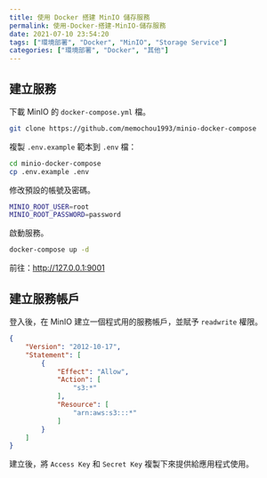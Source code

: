 ```yaml
---
title: 使用 Docker 搭建 MinIO 儲存服務
permalink: 使用-Docker-搭建-MinIO-儲存服務
date: 2021-07-10 23:54:20
tags: ["環境部署", "Docker", "MinIO", "Storage Service"]
categories: ["環境部署", "Docker", "其他"]
---
```


## 建立服務

下載 MinIO 的 `docker-compose.yml` 檔。

```BASH
git clone https://github.com/memochou1993/minio-docker-compose
```

複製 `.env.example` 範本到 `.env` 檔：

```BASH
cd minio-docker-compose
cp .env.example .env
```

修改預設的帳號及密碼。

```BASH
MINIO_ROOT_USER=root
MINIO_ROOT_PASSWORD=password
```

啟動服務。

```BASH
docker-compose up -d
```

前往：<http://127.0.0.1:9001>

## 建立服務帳戶

登入後，在 MinIO 建立一個程式用的服務帳戶，並賦予 `readwrite` 權限。

```JSON
{
    "Version": "2012-10-17",
    "Statement": [
        {
            "Effect": "Allow",
            "Action": [
                "s3:*"
            ],
            "Resource": [
                "arn:aws:s3:::*"
            ]
        }
    ]
}
```

建立後，將 `Access Key` 和 `Secret Key` 複製下來提供給應用程式使用。
